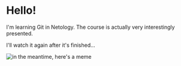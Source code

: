 # Hello!

I'm learning Git in Netology.
The course is actually very interestingly presented. 

I'll watch it again after it's finished...

![in the meantime, here's a meme](https://gradecalculator.mes.fm/img/memes/finish-studying-good.jpg)

